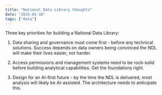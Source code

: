 ```yaml
---
title: "National Data Library thoughts"
date: "2025-01-16"
tags: ["data"]
---
```


Three key priorities for building a National Data Library:

1. Data sharing and governance must come first - before any technical solutions. Success depends on data owners being convinced the NDL will make their lives easier, not harder.

2. Access permissions and management systems need to be rock-solid before building analytical capabilities. Get the foundations right.

3. Design for an AI-first future - by the time the NDL is delivered, most analysis will likely be AI-assisted. The architecture needs to anticipate this.